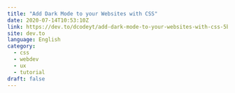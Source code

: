 ```yaml
---
title: "Add Dark Mode to your Websites with CSS"
date: 2020-07-14T10:53:10Z
link: https://dev.to/dcodeyt/add-dark-mode-to-your-websites-with-css-5bh4?utm_medium=RSS&utm_source=news.12bit.vn
site: dev.to
language: English
category:
  - css
  - webdev
  - ux
  - tutorial
draft: false
---
```

